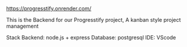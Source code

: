 https://progresstify.onrender.com/

This is the Backend for our Progresstify project, A kanban style project management 

Stack
Backend: node.js + express
Database: postgresql
IDE: VScode
